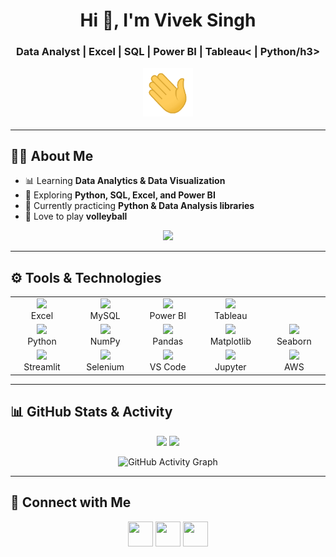 <h1 align="center">Hi 👋, I'm Vivek Singh</h1>
<h3 align="center">Data Analyst | Excel | SQL | Power BI | Tableau< | Python/h3>

<p align="center">
  <img src="https://raw.githubusercontent.com/ABSphreak/ABSphreak/master/gifs/Hi.gif" width="80">
</p>

---

## 🙋‍♂️ About Me  
- 📊 Learning **Data Analytics & Data Visualization**  
- 🐍 Exploring **Python, SQL, Excel, and Power BI**  
- 🚀 Currently practicing **Python & Data Analysis libraries**  
- 🏐 Love to play **volleyball**  

<p align="center">
  <img src="https://raw.githubusercontent.com/rahulbanerjee26/githubProfileReadmeGenerator/main/gifs/data.gif" width="300"/>
</p>

---

## ⚙️ Tools & Technologies  

<table>
  <tr>
    <td align="center" width="96"><img src="https://img.icons8.com/color/48/microsoft-excel-2019--v1.png" width="48"/><br>Excel</td>
    <td align="center" width="96"><img src="https://cdn.jsdelivr.net/gh/devicons/devicon/icons/mysql/mysql-original.svg" width="48"/><br>MySQL</td>
    <td align="center" width="96"><img src="https://img.icons8.com/color/48/power-bi.png" width="48"/><br>Power BI</td>
    <td align="center" width="96"><img src="https://img.icons8.com/color/48/tableau-software.png" width="48"/><br>Tableau</td>
  </tr>
  <tr>
    <td align="center" width="96"><img src="https://cdn.jsdelivr.net/gh/devicons/devicon/icons/python/python-original.svg" width="48"/><br>Python</td>
    <td align="center" width="96"><img src="https://cdn.jsdelivr.net/gh/devicons/devicon/icons/numpy/numpy-original.svg" width="48"/><br>NumPy</td>
    <td align="center" width="96"><img src="https://cdn.jsdelivr.net/gh/devicons/devicon/icons/pandas/pandas-original.svg" width="48"/><br>Pandas</td>
    <td align="center" width="96"><img src="https://matplotlib.org/stable/_static/logo2.svg" width="48"/><br>Matplotlib</td>
    <td align="center" width="96"><img src="https://seaborn.pydata.org/_images/logo-mark-lightbg.svg" width="48"/><br>Seaborn</td>
  </tr>
  <tr>
    <td align="center" width="96"><img src="https://streamlit.io/images/brand/streamlit-mark-color.png" width="48"/><br>Streamlit</td>
    <td align="center" width="96"><img src="https://img.icons8.com/color/48/selenium-test-automation.png" width="48"/><br>Selenium</td>
    <td align="center" width="96"><img src="https://cdn.jsdelivr.net/gh/devicons/devicon/icons/vscode/vscode-original.svg" width="48"/><br>VS Code</td>
    <td align="center" width="96"><img src="https://cdn.jsdelivr.net/gh/devicons/devicon/icons/jupyter/jupyter-original.svg" width="48"/><br>Jupyter</td>
    <td align="center" width="96"><img src="https://img.icons8.com/color/48/amazon-web-services.png" width="48"/><br>AWS</td>
  </tr>
</table>

---

## 📊 GitHub Stats & Activity

<p align="center">
  <img src="https://github-readme-stats.vercel.app/api?username=viveksingh052&show_icons=true&theme=radical" height="160" />
  <img src="https://github-readme-streak-stats.herokuapp.com/?user=viveksingh052&theme=radical" height="160" />
</p>

<p align="center">
  <img src="https://github-readme-activity-graph.vercel.app/graph?username=viveksingh052&theme=react-dark" alt="GitHub Activity Graph" />
</p>

---

## 🤝 Connect with Me  
<p align="center">
  <a href="https://www.linkedin.com/in/viveksingh52/"><img src="https://cdn.jsdelivr.net/gh/devicons/devicon/icons/linkedin/linkedin-original.svg" width="40" height="40" /></a>
  <a href="mailto:vivekvs2927@gmail.com"><img src="https://img.icons8.com/color/48/gmail.png" width="40" height="40" /></a>
  <a href="https://github.com/viveksingh052"><img src="https://cdn.jsdelivr.net/gh/devicons/devicon/icons/github/github-original.svg" width="40" height="40" /></a>
</p>

